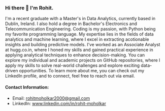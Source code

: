 ### Hi there 👋 I'm Rohit. 

I'm a recent graduate with a Master's in Data Analytics, currently based in Dublin, Ireland. I also hold a degree in Bachelor's Electronics and Telecommunication Engineering. Coding is my passion, with Python being my favorite programming language. My expertise lies in the fields of data analytics and machine learning, where I excel in extracting acotionable insights and building predictive models. I've worked as an Associate Analyst at hugg.co.in, where I honed my skills and gained practical experience in applying analytical techniques to enhance decision-making. You can explore my individual and academic projects on GitHub repositories, where I apply my skills to solve real-world challenges and explore exciting data-driven opportunities. To learn more about me, you can check out my LinkedIn profile, and to connect, feel free to reach out via email. 

#### Contact Information:

- Email: rohitmoholkar2000@gmail.com 
- LinkedIn: www.linkedin.com/in/rohit-moholkar 
